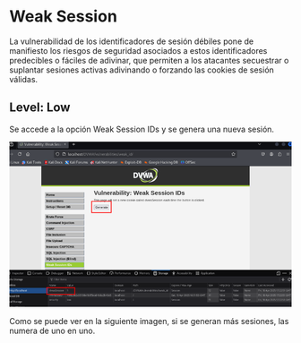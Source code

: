 # Weak Session
La vulnerabilidad de los identificadores de sesión débiles pone de manifiesto los riesgos de seguridad asociados a estos identificadores predecibles o fáciles de adivinar,
que permiten a los atacantes secuestrar o suplantar sesiones activas adivinando o forzando las cookies de sesión válidas.

## Level: Low

Se accede a la opción Weak Session IDs y se genera una nueva sesión.

![Genera sesión](https://github.com/PPS11148274/apache_hardening/blob/main/DVWA/weak_session/asset/genera_sesion.png)

Como se puede ver en la siguiente imagen, si se generan más sesiones, las numera de uno en uno.


